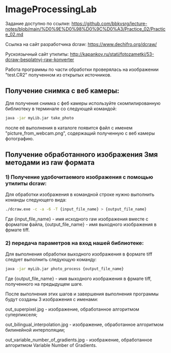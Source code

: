 # ImageProcessingLab
Задание доступно по ссылке: https://github.com/bbkvsrg/lecture-notes/blob/main/%D0%9E%D0%98%D0%9C%D0%A3/Practice_02/Practice_02.md

Ссылка на сайт разработчика dcraw: https://www.dechifro.org/dcraw/

Рускоязычный сайт утилиты: http://kapankov.ru/stati/fotozametki/53-dcraw-besplatnyj-raw-konverter

Работа программы по части обработки проверялась на изображении "test.CR2" полученном из открытых источников.

## Получение снимка с веб камеры:

Для получения снимка с феб камеры используйте скомпилированную библиотеку в терминале со следующей командой:
```bash
java -jar myLib.jar take_photo
```
после её выполнения в каталоге появится файл с именем "picture_from_webcam.png", содержащий полученную с веб камеры фотографию.

## Получение обработанного изображения 3мя методами из raw формата

### 1) Получение удобочитаемого изображения с помощью утилиты dcraw:

Для обработки изображения в командной строке нужно выполнить команды следующего вида:
```bash
./dcraw.exe -c -a -6 -T {input_file_name} > {output_file_name}
```
Где {input_file_name} - имя исходного raw изображения вместе с форматом файла,
{output_file_name} - имя выходного изображения в фрмате tiff.

### 2) передача параметров на вход нашей библиотеке:

Для выполнения обработки выходного изображения в формате tiff следует выполнить следующую команду:
```bash
java -jar myLib.jar photo_process {output_file_name}
```
Где {output_file_name} - имя выходного изображения в фрмате tiff, полученного на предыдущем шаге.

После выполнения этих шагов и завершения выполнения программы будут созданы 3 изображения с именами:

out_superpixel.jpg - изображение, обработанное алгоритмом суперпикселя;

out_bilingual_interpolation.jpg - изображение, обработанное алгоритмом билинейной интерполяции;

out_variable_number_of_gradients.jpg - изображение, обработанное алгоритмом Variable Number of Gradients.